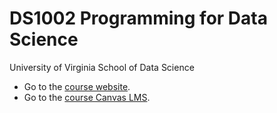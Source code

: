 # DS1002 Programming for Data Science

University of Virginia School of Data Science

- Go to the [course website](https://nmagee.github.io/ds1002/).
- Go to the [course Canvas LMS](https://canvas.its.virginia.edu/courses/78571).